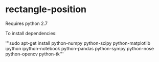 # rectangle-position

Requires python 2.7

To install dependencies:

'''sudo apt-get install python-numpy python-scipy python-matplotlib ipython ipython-notebook python-pandas python-sympy python-nose python-opencv python-tk'''
